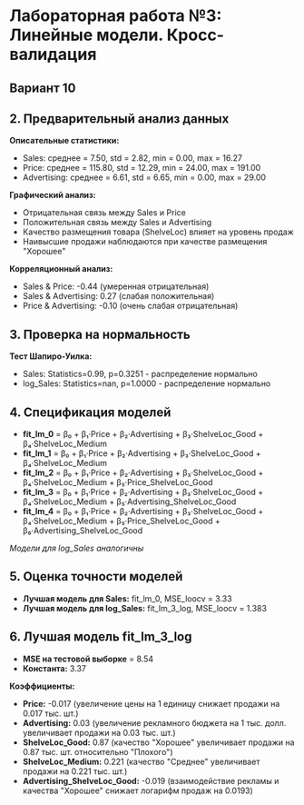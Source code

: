 # Лабораторная работа №3: Линейные модели. Кросс-валидация
## Вариант 10

## 2. Предварительный анализ данных

**Описательные статистики:**
- Sales: среднее = 7.50, std = 2.82, min = 0.00, max = 16.27
- Price: среднее = 115.80, std = 12.29, min = 24.00, max = 191.00  
- Advertising: среднее = 6.61, std = 6.65, min = 0.00, max = 29.00

**Графический анализ:**
- Отрицательная связь между Sales и Price
- Положительная связь между Sales и Advertising
- Качество размещения товара (ShelveLoc) влияет на уровень продаж
- Наивысшие продажи наблюдаются при качестве размещения "Хорошее"

**Корреляционный анализ:**
- Sales & Price: -0.44 (умеренная отрицательная)
- Sales & Advertising: 0.27 (слабая положительная)
- Price & Advertising: -0.10 (очень слабая отрицательная)

## 3. Проверка на нормальность

**Тест Шапиро-Уилка:**
- Sales: Statistics=0.99, p=0.3251 - распределение нормально
- log_Sales: Statistics=nan, p=1.0000 - распределение нормально

## 4. Спецификация моделей

- **fit_lm_0** = β₀ + β₁·Price + β₂·Advertising + β₃·ShelveLoc_Good + β₄·ShelveLoc_Medium 
- **fit_lm_1** = β₀ + β₁·Price + β₂·Advertising + β₃·ShelveLoc_Good + β₄·ShelveLoc_Medium
- **fit_lm_2** = β₀ + β₁·Price + β₂·Advertising + β₃·ShelveLoc_Good + β₄·ShelveLoc_Medium + β₅·Price_ShelveLoc_Good
- **fit_lm_3** = β₀ + β₁·Price + β₂·Advertising + β₃·ShelveLoc_Good + β₄·ShelveLoc_Medium + β₅·Advertising_ShelveLoc_Good
- **fit_lm_4** = β₀ + β₁·Price + β₂·Advertising + β₃·ShelveLoc_Good + β₄·ShelveLoc_Medium + β₅·Price_ShelveLoc_Good + β₆·Advertising_ShelveLoc_Good

*Модели для log_Sales аналогичны*

## 5. Оценка точности моделей

- **Лучшая модель для Sales:** fit_lm_0, MSE_loocv = 3.33
- **Лучшая модель для log_Sales:** fit_lm_3_log, MSE_loocv = 1.383

## 6. Лучшая модель fit_lm_3_log

- **MSE на тестовой выборке** = 8.54
- **Константа:** 3.37

**Коэффициенты:**
- **Price:** -0.017 (увеличение цены на 1 единицу снижает продажи на 0.017 тыс. шт.)
- **Advertising:** 0.03 (увеличение рекламного бюджета на 1 тыс. долл. увеличивает продажи на 0.03 тыс. шт.)
- **ShelveLoc_Good:** 0.87 (качество "Хорошее" увеличивает продажи на 0.87 тыс. шт. относительно "Плохого")
- **ShelveLoc_Medium:** 0.221 (качество "Среднее" увеличивает продажи на 0.221 тыс. шт.)
- **Advertising_ShelveLoc_Good:** -0.019 (взаимодействие рекламы и качества "Хорошее" снижает логарифм продаж на 0.0193)
